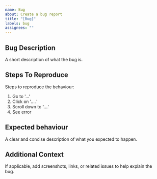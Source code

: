 ```yaml
---
name: Bug
about: Create a bug report
title: "[Bug]"
labels: bug
assignees: ""
---
```


## **Bug Description**

A short description of what the bug is.

## **Steps To Reproduce**

Steps to reproduce the behaviour:

1. Go to '...'
2. Click on '....'
3. Scroll down to '....'
4. See error

## **Expected behaviour**

A clear and concise description of what you expected to happen.

## **Additional Context**

If applicable, add screenshots, links, or related issues to help explain the bug.
